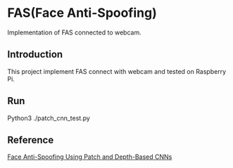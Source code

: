 # FAS(Face Anti-Spoofing)
Implementation of FAS connected to webcam.

## Introduction
This project implement FAS connect with webcam and tested on Raspberry Pi.

## Run
Python3 ./patch_cnn_test.py

## Reference
[Face Anti-Spoofing Using Patch and Depth-Based CNNs](https://github.com/shicaiwei123/patch_based_cnn)